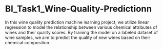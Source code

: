 # BI_Task1_Wine-Quality-Predictionn
In this wine quality prediction machine learning project, we utilize linear regression to model the relationship between various chemical attributes of wines and their quality scores. By training the model on a labeled dataset of wine samples, we aim to predict the quality of new wines based on their chemical composition.
